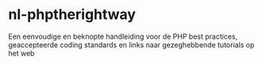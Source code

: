 nl-phptherightway
=================

Een eenvoudige en beknopte handleiding voor de PHP best practices, geaccepteerde coding standards en links naar gezeghebbende tutorials op het web
